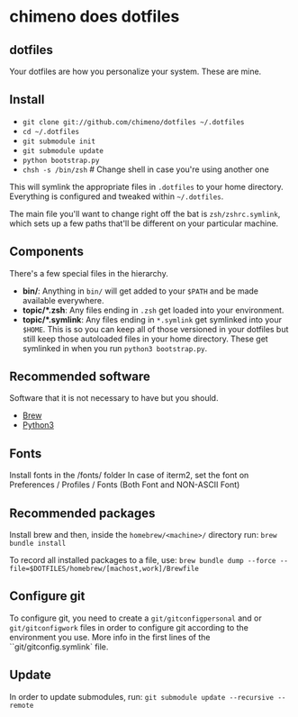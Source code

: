 # chimeno does dotfiles

## dotfiles

Your dotfiles are how you personalize your system. These are mine.


## Install

- `git clone git://github.com/chimeno/dotfiles ~/.dotfiles`
- `cd ~/.dotfiles`
- `git submodule init`
- `git submodule update`
- `python bootstrap.py`
- `chsh -s /bin/zsh` # Change shell in case you're using another one

This will symlink the appropriate files in `.dotfiles` to your home directory.
Everything is configured and tweaked within `~/.dotfiles`.

The main file you'll want to change right off the bat is `zsh/zshrc.symlink`,
which sets up a few paths that'll be different on your particular machine.


## Components

There's a few special files in the hierarchy.

- **bin/**: Anything in `bin/` will get added to your `$PATH` and be made
  available everywhere.
- **topic/\*.zsh**: Any files ending in `.zsh` get loaded into your
  environment.
- **topic/\*.symlink**: Any files ending in `*.symlink` get symlinked into
  your `$HOME`. This is so you can keep all of those versioned in your dotfiles
  but still keep those autoloaded files in your home directory. These get
  symlinked in when you run `python3 bootstrap.py`.


## Recommended software

Software that it is not necessary to have but you should.

- [Brew](http://brew.sh/)
- [Python3](https://www.python.org)

## Fonts
Install fonts in the /fonts/ folder
In case of iterm2, set the font on Preferences / Profiles / Fonts (Both Font and NON-ASCII Font)

## Recommended packages

Install brew and then, inside the ``homebrew/<machine>/`` directory run:
``brew bundle install``

To record all installed packages to a file, use:
``brew bundle dump --force --file=$DOTFILES/homebrew/[machost,work]/Brewfile``


## Configure git
To configure git, you need to create a ``git/gitconfigpersonal`` and or ``git/gitconfigwork`` files
in order to configure git according to the environment you use.
More info in the first lines of the ``git/gitconfig.symlink` file.


## Update
In order to update submodules, run:
`git submodule update --recursive --remote`
